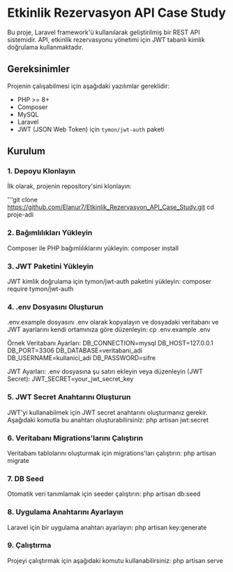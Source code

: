 # Etkinlik Rezervasyon API Case Study

Bu proje, Laravel framework'ü kullanılarak geliştirilmiş bir REST API sistemidir. API, etkinlik rezervasyonu yönetimi için JWT tabanlı kimlik doğrulama kullanmaktadır.

## Gereksinimler

Projenin çalışabilmesi için aşağıdaki yazılımlar gereklidir:
- PHP >= 8+
- Composer
- MySQL
- Laravel
- JWT (JSON Web Token) için `tymon/jwt-auth` paketi

## Kurulum

### 1. Depoyu Klonlayın

İlk olarak, projenin repository'sini klonlayın:

'''git clone https://github.com/Elanur7/Etkinlik_Rezervasyon_API_Case_Study.git 
cd proje-adi

### 2. Bağımlılıkları Yükleyin
Composer ile PHP bağımlılıklarını yükleyin:
composer install

### 3. JWT Paketini Yükleyin
JWT kimlik doğrulama için tymon/jwt-auth paketini yükleyin:
composer require tymon/jwt-auth

### 4. .env Dosyasını Oluşturun
.env.example dosyasını .env olarak kopyalayın ve dosyadaki veritabanı ve JWT ayarlarını kendi ortamınıza göre düzenleyin:
cp .env.example .env

Örnek Veritabanı Ayarları:
DB_CONNECTION=mysql
DB_HOST=127.0.0.1
DB_PORT=3306
DB_DATABASE=veritabani_adi
DB_USERNAME=kullanici_adi
DB_PASSWORD=sifre

JWT Ayarları:
.env dosyasına şu satırı ekleyin veya düzenleyin (JWT Secret):
JWT_SECRET=your_jwt_secret_key

### 5. JWT Secret Anahtarını Oluşturun
JWT'yi kullanabilmek için JWT secret anahtarını oluşturmanız gerekir. Aşağıdaki komutla bu anahtarı oluşturabilirsiniz:
php artisan jwt:secret

### 6. Veritabanı Migrations'larını Çalıştırın
Veritabanı tablolarını oluşturmak için migrations'ları çalıştırın:
php artisan migrate

### 7. DB Seed
Otomatik veri tanımlamak için seeder çalıştırın:
php artisan db:seed

### 8. Uygulama Anahtarını Ayarlayın
Laravel için bir uygulama anahtarı ayarlayın:
php artisan key:generate

### 9. Çalıştırma
Projeyi çalıştırmak için aşağıdaki komutu kullanabilirsiniz:
php artisan serve

